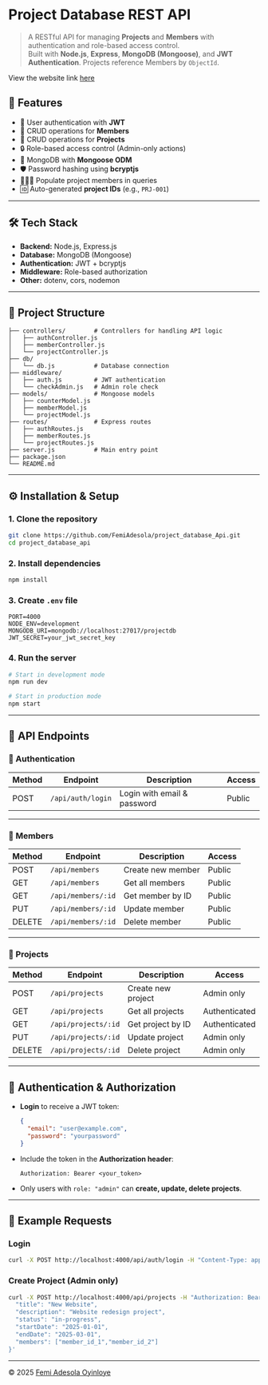 # Project Database REST API

> A RESTful API for managing **Projects** and **Members** with authentication and role-based access control.  
Built with **Node.js**, **Express**, **MongoDB (Mongoose)**, and **JWT Authentication**.
Projects reference Members by `ObjectId`.

View the website link [here](https://project-database-api.onrender.com/)

## 🚀 Features
- 🔑 User authentication with **JWT**
- 👥 CRUD operations for **Members**
- 📂 CRUD operations for **Projects**
- 🔒 Role-based access control (Admin-only actions)
- 🔗 MongoDB with **Mongoose ODM**
- 🛡️ Password hashing using **bcryptjs**
- 🧑‍🤝‍🧑 Populate project members in queries
- 🆔 Auto-generated **project IDs** (e.g., `PRJ-001`)

---

## 🛠️ Tech Stack
- **Backend:** Node.js, Express.js
- **Database:** MongoDB (Mongoose)
- **Authentication:** JWT + bcryptjs
- **Middleware:** Role-based authorization
- **Other:** dotenv, cors, nodemon

---

## 📂 Project Structure
```
├── controllers/        # Controllers for handling API logic
│   ├── authController.js
│   ├── memberController.js
│   └── projectController.js
├── db/
│   └── db.js           # Database connection
├── middleware/
│   ├── auth.js         # JWT authentication
│   └── checkAdmin.js   # Admin role check
├── models/             # Mongoose models
│   ├── counterModel.js
│   ├── memberModel.js
│   └── projectModel.js
├── routes/             # Express routes
│   ├── authRoutes.js
│   ├── memberRoutes.js
│   └── projectRoutes.js
├── server.js           # Main entry point
├── package.json
└── README.md
```

---

## ⚙️ Installation & Setup

### 1. Clone the repository
```bash
git clone https://github.com/FemiAdesola/project_database_Api.git
cd project_database_api
```

### 2. Install dependencies
```bash
npm install
```

### 3. Create `.env` file
```env
PORT=4000
NODE_ENV=development
MONGODB_URI=mongodb://localhost:27017/projectdb
JWT_SECRET=your_jwt_secret_key
```

### 4. Run the server
```bash
# Start in development mode
npm run dev

# Start in production mode
npm start
```

---

## 📌 API Endpoints

### 🔑 Authentication
| Method | Endpoint         | Description       | Access |
|--------|-----------------|------------------|--------|
| POST   | `/api/auth/login` | Login with email & password | Public |

---

### 👥 Members
| Method | Endpoint             | Description          | Access |
|--------|----------------------|----------------------|--------|
| POST   | `/api/members`       | Create new member    | Public |
| GET    | `/api/members`       | Get all members      | Public |
| GET    | `/api/members/:id`   | Get member by ID     | Public |
| PUT    | `/api/members/:id`   | Update member        | Public |
| DELETE | `/api/members/:id`   | Delete member        | Public |

---

### 📂 Projects
| Method | Endpoint             | Description           | Access |
|--------|----------------------|-----------------------|--------|
| POST   | `/api/projects`      | Create new project    | Admin only |
| GET    | `/api/projects`      | Get all projects      | Authenticated |
| GET    | `/api/projects/:id`  | Get project by ID     | Authenticated |
| PUT    | `/api/projects/:id`  | Update project        | Admin only |
| DELETE | `/api/projects/:id`  | Delete project        | Admin only |

---

## 🔐 Authentication & Authorization
- **Login** to receive a JWT token:
  ```json
  {
    "email": "user@example.com",
    "password": "yourpassword"
  }
  ```
- Include the token in the **Authorization header**:
  ```
  Authorization: Bearer <your_token>
  ```
- Only users with `role: "admin"` can **create, update, delete projects**.

---

## 🧪 Example Requests

### Login
```bash
curl -X POST http://localhost:4000/api/auth/login -H "Content-Type: application/json" -d '{"email":"admin@example.com","password":"password123"}'
```

### Create Project (Admin only)
```bash
curl -X POST http://localhost:4000/api/projects -H "Authorization: Bearer <token>" -H "Content-Type: application/json" -d '{
  "title": "New Website",
  "description": "Website redesign project",
  "status": "in-progress",
  "startDate": "2025-01-01",
  "endDate": "2025-03-01",
  "members": ["member_id_1","member_id_2"]
}'
```

---

© 2025 [Femi Adesola Oyinloye](https://github.com/FemiAdesola)
